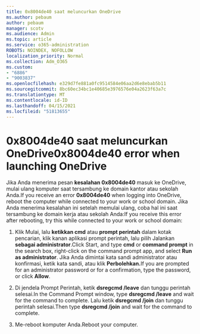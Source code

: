 ```yaml
---
title: 0x8004de40 saat meluncurkan OneDrive
ms.author: pebaum
author: pebaum
manager: scotv
ms.audience: Admin
ms.topic: article
ms.service: o365-administration
ROBOTS: NOINDEX, NOFOLLOW
localization_priority: Normal
ms.collection: Adm_O365
ms.custom:
- "6886"
- "9003837"
ms.openlocfilehash: e329d7fe881a0fc9514584e06aa2d6e8ebab5b11
ms.sourcegitcommit: 8bc60ec34bc1e40685e3976576e04a2623f63a7c
ms.translationtype: MT
ms.contentlocale: id-ID
ms.lasthandoff: 04/15/2021
ms.locfileid: "51813655"
---
```

# <a name="0x8004de40-error-when-launching-onedrive"></a><span data-ttu-id="f8134-102">0x8004de40 saat meluncurkan OneDrive</span><span class="sxs-lookup"><span data-stu-id="f8134-102">0x8004de40 error when launching OneDrive</span></span>

<span data-ttu-id="f8134-103">Jika Anda menerima pesan **kesalahan 0x8004de40** masuk ke OneDrive, mulai ulang komputer saat tersambung ke domain kantor atau sekolah Anda.</span><span class="sxs-lookup"><span data-stu-id="f8134-103">If you receive an error **0x8004de40** when  logging into OneDrive, reboot the computer while connected to your work or school domain.</span></span> <span data-ttu-id="f8134-104">Jika Anda menerima kesalahan ini setelah memulai ulang, coba hal ini saat tersambung ke domain kerja atau sekolah Anda:</span><span class="sxs-lookup"><span data-stu-id="f8134-104">If you receive this error after rebooting, try this while connected to your work or school domain:</span></span>

1. <span data-ttu-id="f8134-105">Klik Mulai, lalu **ketikkan cmd** atau **prompt perintah**  dalam kotak pencarian, klik kanan aplikasi prompt perintah, lalu pilih Jalankan  **sebagai administrator**.</span><span class="sxs-lookup"><span data-stu-id="f8134-105">Click Start, and type **cmd** or **command prompt**  in the search  box, right-click on the command prompt app, and select  **Run as administrator**.</span></span> <span data-ttu-id="f8134-106">Jika Anda dimintai kata sandi administrator atau konfirmasi, ketik kata sandi, atau klik **Perbolehkan.**</span><span class="sxs-lookup"><span data-stu-id="f8134-106">If you are prompted for an administrator password or for a confirmation, type the password, or click **Allow**.</span></span>  

2. <span data-ttu-id="f8134-107">Di jendela Prompt Perintah, ketik **dsregcmd /leave**  dan tunggu perintah selesai.</span><span class="sxs-lookup"><span data-stu-id="f8134-107">In the Command Prompt window, type **dsregcmd /leave**  and wait for the command to complete.</span></span> <span data-ttu-id="f8134-108">Lalu ketik **dsregcmd /join** dan tunggu perintah selesai.</span><span class="sxs-lookup"><span data-stu-id="f8134-108">Then type **dsregcmd /join** and wait for the command to complete.</span></span>
3. <span data-ttu-id="f8134-109">Me-reboot komputer Anda.</span><span class="sxs-lookup"><span data-stu-id="f8134-109">Reboot your computer.</span></span>
